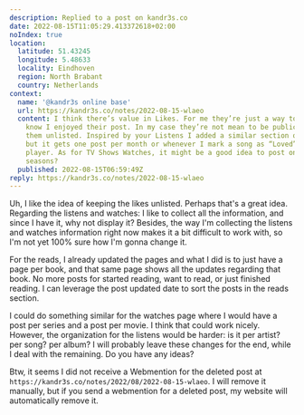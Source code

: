 ```yaml
---
description: Replied to a post on kandr3s.co
date: 2022-08-15T11:05:29.413372618+02:00
noIndex: true
location:
  latitude: 51.43245
  longitude: 5.48633
  locality: Eindhoven
  region: North Brabant
  country: Netherlands
context:
  name: '@kandr3s online base'
  url: https://kandr3s.co/notes/2022-08-15-wlaeo
  content: I think there’s value in Likes. For me they’re just a way to let the author
    know I enjoyed their post. In my case they’re not mean to be public so I keep
    them unlisted. Inspired by your Listens I added a similar section on my website,
    but it gets one post per month or whenever I mark a song as “Loved” on my music
    player. As for TV Shows Watches, it might be a good idea to post only about completed
    seasons?
  published: 2022-08-15T06:59:49Z
reply: https://kandr3s.co/notes/2022-08-15-wlaeo
---
```


Uh, I like the idea of keeping the likes unlisted. Perhaps that's a great idea. Regarding the listens and watches: I like to collect all the information, and since I have it, why not display it? Besides, the way I'm collecting the listens and watches information right now makes it a bit difficult to work with, so I'm not yet 100% sure how I'm gonna change it.

For the reads, I already updated the pages and what I did is to just have a page per book, and that same page shows all the updates regarding that book. No more posts for started reading, want to read, or just finished reading. I can leverage the post updated date to sort the posts in the reads section.

I could do something similar for the watches page where I would have a post per series and a post per movie. I think that could work nicely. However, the organization for the listens would be harder: is it per artist? per song? per album? I will probably leave these changes for the end, while I deal with the remaining. Do you have any ideas?

Btw, it seems I did not receive a Webmention for the deleted post at `https://kandr3s.co/notes/2022/08/2022-08-15-wlaeo`. I will remove it manually, but if you send a webmention for a deleted post, my website will automatically remove it.
